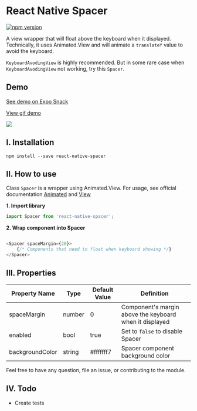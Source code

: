 # React Native Spacer
[![npm version](https://badge.fury.io/js/react-native-spacer.svg)](https://badge.fury.io/js/react-native-spacer)

A view wrapper that will float above the keyboard when it displayed. Technically, it uses Animated.View and will animate a `translateY` value to avoid the keyboard.

`KeyboardAvodingView` is highly recommended. But in some rare case when `KeyboardAvodingView` not working, try this `Spacer`. 

## Demo

[See demo on Expo Snack](https://snack.expo.io/@hieunc/react-native-spacer)


[View gif demo](https://media.giphy.com/media/1rLwVHQufUoFzxyNeT/giphy.gif)

<img src="https://media.giphy.com/media/1rLwVHQufUoFzxyNeT/giphy.gif">


## I. Installation 
```ssh
npm install --save react-native-spacer
```

## II. How to use

Class `Spacer` is a wrapper using Animated.View. For usage, see official documentation [Animated](https://facebook.github.io/react-native/docs/animated.html) and [View](https://facebook.github.io/react-native/docs/view.html)

__1. Import library__

```javascript
import Spacer from 'react-native-spacer';
```

__2. Wrap component into Spacer__

```javascript

<Spacer spaceMargin={20}>
    {/* Components that need to float when keyboard showing */}
</Spacer>
```

## III. Properties

| Property Name | Type     | Default Value | Definition | 
| ------------- | -------- | ------------- |----------- |
| spaceMargin   | number   | 0            | Component's margin above the keyboard when it displayed |
| enabled       | bool     | true          | Set to `false` to disable Spacer
| backgroundColor | string | #fffffff7 | Spacer component background color

Feel free to have any question, file an issue, or contributing to the module.

## IV. Todo

- Create tests
